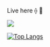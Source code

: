 Live here ⟠ 🧙

![ ](https://github-readme-stats.vercel.app/api?username=sajjadkiani&show_icons=true)

[![Top Langs](https://github-readme-stats.vercel.app/api/top-langs/?username=sajjadkiani&langs_count=8)](https://github.com/anuraghazra/github-readme-stats)
